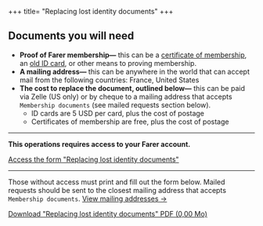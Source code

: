 +++
title= "Replacing lost identity documents"
+++

## Documents you will need
- **Proof of Farer membership—** this can be a [certificate of membership](/members/cert-of-membership), an [old ID card](/members/id-card), or other means to proving membership.
- **A mailing address—** this can be anywhere in the world that can accept mail from the following countries: France, United States
- **The cost to replace the document, outlined below—** this can be paid via Zelle (US only) or by cheque to a mailing address that accepts `Membership documents` (see mailed requests section below).
  - ID cards are 5 USD per card, plus the cost of postage
  - Certificates of membership are free, plus the cost of postage

---

**This operations requires access to your Farer account.**

[Access the form "Replacing lost identity documents"](https://sec.gouv.fa/forms/replace-lost-documents)

---

Those without access must print and fill out the form below. Mailed requests should be sent to the closest mailing address that accepts `Membership documents`. [View mailing addresses &rarr;](/meta/contact)
 
[Download "Replacing lost identity documents" PDF (0,00 Mo)](https://sec.gouv.fa/forms/replace-lost-documents.pdf)
